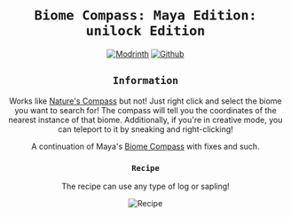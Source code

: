 <div align="center">

# `Biome Compass: Maya Edition: unilock Edition`
[![Modrinth](https://cdn.jsdelivr.net/npm/@intergrav/devins-badges@2/assets/cozy/available/modrinth_64h.png)](https://modrinth.com/mod/biome-compasser/versions)
[![Github](https://cdn.jsdelivr.net/npm/@intergrav/devins-badges@2/assets/cozy/available/github_64h.png)](https://github.com/unilock/biome-compasser)

## `Information`
Works like [Nature's Compass](https://github.com/MattCzyr/NaturesCompass) but not! Just right click and select the biome you want to search for! The compass will tell you the coordinates of the nearest instance of that biome. Additionally, if you're in creative mode, you can teleport to it by sneaking and right-clicking!

A continuation of Maya's [Biome Compass](https://github.com/MayaqqDev/biome-compass) with fixes and such.

### `Recipe`
The recipe can use any type of log or sapling!

![Recipe](https://raw.githubusercontent.com/unilock/biome-compasser/master/media/biome_compass_craft.png)

</div>

